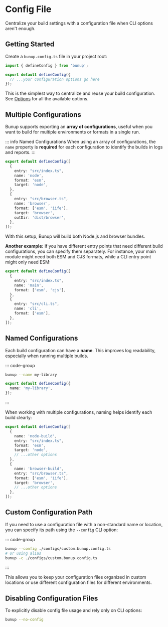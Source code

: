 # Config File

Centralize your build settings with a configuration file when CLI options aren't enough.

## Getting Started

Create a `bunup.config.ts` file in your project root:

```ts [bunup.config.ts]
import { defineConfig } from 'bunup';

export default defineConfig({
  // ...your configuration options go here
});
```

This is the simplest way to centralize and reuse your build configuration. See [Options](/docs/guide/options) for all the available options.

## Multiple Configurations

Bunup supports exporting an **array of configurations**, useful when you want to build for multiple environments or formats in a single run.

::: info Named Configurations
When using an array of configurations, the `name` property is **required** for each configuration to identify the builds in logs and reports.
:::

```ts [bunup.config.ts]
export default defineConfig([
  {
    entry: "src/index.ts",
    name: 'node',
    format: 'esm',
    target: 'node',
  },
  {
    entry: "src/browser.ts",
    name: 'browser',
    format: ['esm', 'iife'],
    target: 'browser',
    outDir: 'dist/browser',
  },
]);
```

With this setup, Bunup will build both Node.js and browser bundles.

**Another example:** if you have different entry points that need different build configurations, you can specify them separately. For instance, your main module might need both ESM and CJS formats, while a CLI entry point might only need ESM:

```ts [bunup.config.ts]
export default defineConfig([
  {
    entry: "src/index.ts",
    name: 'main',
    format: ['esm', 'cjs'],
  },
  {
    entry: "src/cli.ts",
    name: 'cli',
    format: ['esm'],
  },
]);
```


## Named Configurations

Each build configuration can have a **name**. This improves log readability, especially when running multiple builds.

::: code-group

```sh [CLI]
bunup --name my-library
```

```ts [bunup.config.ts]
export default defineConfig({
  name: 'my-library',
});
```

:::

When working with multiple configurations, naming helps identify each build clearly:

```ts [bunup.config.ts]
export default defineConfig([
  {
    name: 'node-build',
    entry: "src/index.ts",
    format: 'esm',
    target: 'node',
    // ...other options
  },
  {
    name: 'browser-build',
    entry: "src/browser.ts",
    format: ['esm', 'iife'],
    target: 'browser',
    // ...other options
  },
]);
```

## Custom Configuration Path

If you need to use a configuration file with a non-standard name or location, you can specify its path using the `--config` CLI option:

::: code-group

```sh [CLI]
bunup --config ./configs/custom.bunup.config.ts
# or using alias
bunup -c ./configs/custom.bunup.config.ts
```

:::

This allows you to keep your configuration files organized in custom locations or use different configuration files for different environments.

## Disabling Configuration Files

To explicitly disable config file usage and rely only on CLI options:

```sh [CLI]
bunup --no-config
```
